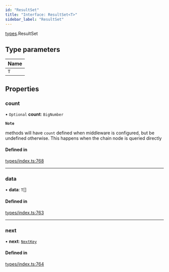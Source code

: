 ```yaml
---
id: "ResultSet"
title: "Interface: ResultSet<T>"
sidebar_label: "ResultSet"
---
```


[types](../../../modules/Types/Types.md).ResultSet

## Type parameters

| Name |
| :------ |
| `T` |

## Properties

### count

• `Optional` **count**: `BigNumber`

**`Note`**

 methods will have `count` defined when middleware is configured, but be undefined otherwise. This happens when the chain node is queried directly

#### Defined in

[types/index.ts:768](https://github.com/PolymeshAssociation/polymesh-sdk/blob/b6f9fb883/src/types/index.ts#L768)

___

### data

• **data**: `T`[]

#### Defined in

[types/index.ts:763](https://github.com/PolymeshAssociation/polymesh-sdk/blob/b6f9fb883/src/types/index.ts#L763)

___

### next

• **next**: [`NextKey`](../../../modules/Types/Types.md#nextkey)

#### Defined in

[types/index.ts:764](https://github.com/PolymeshAssociation/polymesh-sdk/blob/b6f9fb883/src/types/index.ts#L764)
